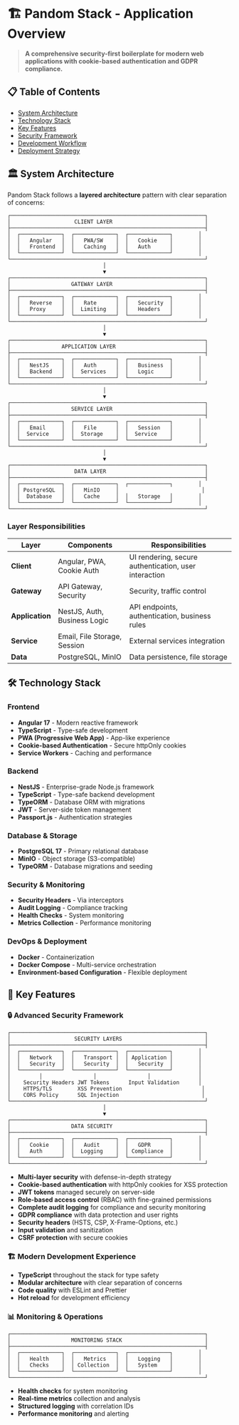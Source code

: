 # 🏗️ Pandom Stack - Application Overview

> **A comprehensive security-first boilerplate for modern web applications with cookie-based authentication and GDPR compliance.**

## 📋 Table of Contents

- [System Architecture](#system-architecture)
- [Technology Stack](#technology-stack)
- [Key Features](#key-features)
- [Security Framework](#security-framework)
- [Development Workflow](#development-workflow)
- [Deployment Strategy](#deployment-strategy)

## 🏛️ System Architecture

Pandom Stack follows a **layered architecture** pattern with clear separation of concerns:

```
┌─────────────────────────────────────────────────────────────┐
│                    CLIENT LAYER                             │
├─────────────────────────────────────────────────────────────┤
│  ┌─────────────┐  ┌─────────────┐  ┌─────────────┐        │
│  │   Angular   │  │   PWA/SW    │  │   Cookie    │        │
│  │   Frontend  │  │   Caching   │  │   Auth      │        │
│  └─────────────┘  └─────────────┘  └─────────────┘        │
└─────────────────────────────────────────────────────────────┘
                              │
                              ▼
┌─────────────────────────────────────────────────────────────┐
│                   GATEWAY LAYER                             │
├─────────────────────────────────────────────────────────────┤
│  ┌─────────────┐  ┌─────────────┐  ┌─────────────┐        │
│  │   Reverse   │  │   Rate      │  │   Security  │        │
│  │   Proxy     │  │  Limiting   │  │   Headers   │        │
│  └─────────────┘  └─────────────┘  └─────────────┘        │
└─────────────────────────────────────────────────────────────┘
                              │
                              ▼
┌─────────────────────────────────────────────────────────────┐
│                APPLICATION LAYER                            │
├─────────────────────────────────────────────────────────────┤
│  ┌─────────────┐  ┌─────────────┐  ┌─────────────┐        │
│  │   NestJS    │  │   Auth      │  │   Business  │        │
│  │   Backend   │  │  Services   │  │   Logic     │        │
│  └─────────────┘  └─────────────┘  └─────────────┘        │
└─────────────────────────────────────────────────────────────┘
                              │
                              ▼
┌─────────────────────────────────────────────────────────────┐
│                   SERVICE LAYER                             │
├─────────────────────────────────────────────────────────────┤
│  ┌─────────────┐  ┌─────────────┐  ┌─────────────┐        │
│  │   Email     │  │   File      │  │   Session   │        │
│  │  Service    │  │  Storage    │  │  Service    │        │
│  └─────────────┘  └─────────────┘  └─────────────┘        │
└─────────────────────────────────────────────────────────────┘
                              │
                              ▼
┌─────────────────────────────────────────────────────────────┐
│                    DATA LAYER                               │
├─────────────────────────────────────────────────────────────┤
│  ┌─────────────┐  ┌─────────────┐  ┌─────────────┐        │
│  │ PostgreSQL  │  │   MinIO     │                          │
│  │  Database   │  │   Cache     │  │   Storage   │        │
│  └─────────────┘  └─────────────┘  └─────────────┘        │
└─────────────────────────────────────────────────────────────┘
```

### Layer Responsibilities

| Layer | Components | Responsibilities |
|-------|------------|------------------|
| **Client** | Angular, PWA, Cookie Auth | UI rendering, secure authentication, user interaction |
| **Gateway** | API Gateway, Security | Security, traffic control |
| **Application** | NestJS, Auth, Business Logic | API endpoints, authentication, business rules |
| **Service** | Email, File Storage, Session | External services integration |
| **Data** | PostgreSQL, MinIO | Data persistence, file storage |

## 🛠️ Technology Stack

### Frontend
- **Angular 17** - Modern reactive framework
- **TypeScript** - Type-safe development
- **PWA (Progressive Web App)** - App-like experience
- **Cookie-based Authentication** - Secure httpOnly cookies
- **Service Workers** - Caching and performance

### Backend
- **NestJS** - Enterprise-grade Node.js framework
- **TypeScript** - Type-safe backend development
- **TypeORM** - Database ORM with migrations
- **JWT** - Server-side token management
- **Passport.js** - Authentication strategies

### Database & Storage
- **PostgreSQL 17** - Primary relational database
- **MinIO** - Object storage (S3-compatible)
- **TypeORM** - Database migrations and seeding

### Security & Monitoring
- **Security Headers** - Via interceptors
- **Audit Logging** - Compliance tracking
- **Health Checks** - System monitoring
- **Metrics Collection** - Performance monitoring

### DevOps & Deployment
- **Docker** - Containerization
- **Docker Compose** - Multi-service orchestration
- **Environment-based Configuration** - Flexible deployment

## 🎯 Key Features

### 🔒 **Advanced Security Framework**

```
┌─────────────────────────────────────────────────────────────┐
│                    SECURITY LAYERS                          │
├─────────────────────────────────────────────────────────────┤
│  ┌─────────────┐  ┌─────────────┐  ┌─────────────┐        │
│  │   Network   │  │   Transport │  │ Application │        │
│  │   Security  │  │   Security  │  │   Security  │        │
│  └─────────────┘  └─────────────┘  └─────────────┘        │
│         │                │                │               │
│    Security Headers JWT Tokens      Input Validation      │
│    HTTPS/TLS        XSS Prevention                         │
│    CORS Policy      SQL Injection                          │
└─────────────────────────────────────────────────────────────┘
                              │
                              ▼
┌─────────────────────────────────────────────────────────────┐
│                   DATA SECURITY                             │
├─────────────────────────────────────────────────────────────┤
│  ┌─────────────┐  ┌─────────────┐  ┌─────────────┐        │
│  │   Cookie    │  │   Audit     │  │   GDPR      │        │
│  │   Auth      │  │  Logging    │  │ Compliance  │        │
│  └─────────────┘  └─────────────┘  └─────────────┘        │
└─────────────────────────────────────────────────────────────┘
```

- **Multi-layer security** with defense-in-depth strategy
- **Cookie-based authentication** with httpOnly cookies for XSS protection
- **JWT tokens** managed securely on server-side
- **Role-based access control** (RBAC) with fine-grained permissions
- **Complete audit logging** for compliance and security monitoring
- **GDPR compliance** with data protection and user rights
- **Security headers** (HSTS, CSP, X-Frame-Options, etc.)
- **Input validation** and sanitization
- **CSRF protection** with secure cookies

### 🏗️ **Modern Development Experience**

- **TypeScript** throughout the stack for type safety
- **Modular architecture** with clear separation of concerns
- **Code quality** with ESLint and Prettier
- **Hot reload** for development efficiency

### 📊 **Monitoring & Operations**

```
┌─────────────────────────────────────────────────────────────┐
│                   MONITORING STACK                          │
├─────────────────────────────────────────────────────────────┤
│  ┌─────────────┐  ┌─────────────┐  ┌─────────────┐        │
│  │   Health    │  │   Metrics   │  │   Logging   │        │
│  │   Checks    │  │ Collection  │  │   System    │        │
│  └─────────────┘  └─────────────┘  └─────────────┘        │
└─────────────────────────────────────────────────────────────┘
```

- **Health checks** for system monitoring
- **Real-time metrics** collection and analysis
- **Structured logging** with correlation IDs
- **Performance monitoring** and alerting 